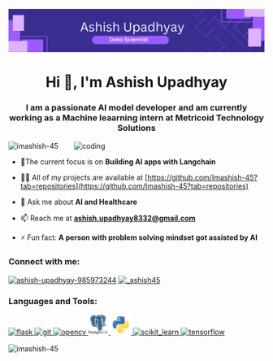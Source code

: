 ![logo](https://github.com/Imashish-45/Imashish-45/blob/main/Data%20Scientist%20(2).png)

<h1 align="center">Hi 👋, I'm Ashish Upadhyay</h1>
<h3 align="center">I am a passionate AI model developer and am currently working as a Machine leaarning intern at Metricoid Technology Solutions </h3>

<img align = "right" alt= "coding" width="375" src= "https://physicsgurukul.com/wp-content/uploads/2019/02/character-1.gif">

<p align="left"> <img src="https://komarev.com/ghpvc/?username=imashish-45&label=Profile%20views&color=0e75b6&style=flat" alt="imashish-45" /> </p>

- 🌱The current focus is on **Building AI apps with Langchain**

- 👨‍💻 All of my projects are available at [https://github.com/Imashish-45?tab=repositories](https://github.com/Imashish-45?tab=repositories)

- 💬 Ask me about **AI and Healthcare**

- 📫 Reach me at **ashish.upadhyay8332@gmail.com**

- ⚡ Fun fact: **A person with problem solving mindset got assisted by AI**

<h3 align="left">Connect with me:</h3>
<p align="left">
<a href="https://linkedin.com/in/ashish-upadhyay-985973244" target="blank"><img align="center" src="https://raw.githubusercontent.com/rahuldkjain/github-profile-readme-generator/master/src/images/icons/Social/linked-in-alt.svg" alt="ashish-upadhyay-985973244" height="30" width="40" /></a>
<a href="https://instagram.com/_ashish45" target="blank"><img align="center" src="https://raw.githubusercontent.com/rahuldkjain/github-profile-readme-generator/master/src/images/icons/Social/instagram.svg" alt="_ashish45" height="30" width="40" /></a>
</p>

<h3 align="left">Languages and Tools:</h3>
<p align="left"> <a href="https://flask.palletsprojects.com/" target="_blank" rel="noreferrer"> <img src="https://www.vectorlogo.zone/logos/pocoo_flask/pocoo_flask-icon.svg" alt="flask" width="40" height="40"/> </a> <a href="https://git-scm.com/" target="_blank" rel="noreferrer"> <img src="https://www.vectorlogo.zone/logos/git-scm/git-scm-icon.svg" alt="git" width="40" height="40"/> </a> <a href="https://opencv.org/" target="_blank" rel="noreferrer"> <img src="https://www.vectorlogo.zone/logos/opencv/opencv-icon.svg" alt="opencv" width="40" height="40"/> </a> <a href="https://www.postgresql.org" target="_blank" rel="noreferrer"> <img src="https://raw.githubusercontent.com/devicons/devicon/master/icons/postgresql/postgresql-original-wordmark.svg" alt="postgresql" width="40" height="40"/> </a> <a href="https://www.python.org" target="_blank" rel="noreferrer"> <img src="https://raw.githubusercontent.com/devicons/devicon/master/icons/python/python-original.svg" alt="python" width="40" height="40"/> </a> <a href="https://scikit-learn.org/" target="_blank" rel="noreferrer"> <img src="https://upload.wikimedia.org/wikipedia/commons/0/05/Scikit_learn_logo_small.svg" alt="scikit_learn" width="40" height="40"/> </a> <a href="https://www.tensorflow.org" target="_blank" rel="noreferrer"> <img src="https://www.vectorlogo.zone/logos/tensorflow/tensorflow-icon.svg" alt="tensorflow" width="40" height="40"/> </a> </p>

<p><img align="center" src="https://github-readme-stats.vercel.app/api/top-langs?username=imashish-45&show_icons=true&locale=en&layout=compact" alt="imashish-45" /></p>
